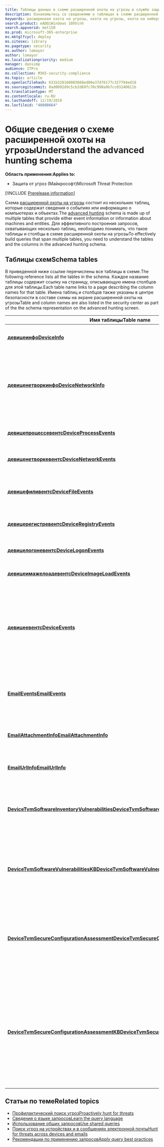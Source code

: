 ```yaml
---
title: Таблицы данных в схеме расширенной охоты на угрозы в службе защиты от угроз (Майкрософт)
description: Ознакомьтесь со сведениями о таблицах в схеме расширенной охоты на угрозы, чтобы понять, для каких типов данных можно выполнять запросы на охоту на угрозы
keywords: расширенная охота на угрозы, охота на угрозы, охота на киберугрозы, поиск, запрос, телеметрия, справка по схеме, kusto, таблица, данные
search.product: eADQiWindows 10XVcnh
search.appverid: met150
ms.prod: microsoft-365-enterprise
ms.mktglfcycl: deploy
ms.sitesec: library
ms.pagetype: security
ms.author: lomayor
author: lomayor
ms.localizationpriority: medium
manager: dansimp
audience: ITPro
ms.collection: M365-security-compliance
ms.topic: article
ms.openlocfilehash: 631b328168003668ed06e37d76177c327794ed18
ms.sourcegitcommit: 0ad0092d9c5cb2d69fc70c990a9b7cc03140611b
ms.translationtype: MT
ms.contentlocale: ru-RU
ms.lasthandoff: 12/19/2019
ms.locfileid: "40808664"
---
```

# <a name="understand-the-advanced-hunting-schema"></a><span data-ttu-id="a9434-104">Общие сведения о схеме расширенной охоты на угрозы</span><span class="sxs-lookup"><span data-stu-id="a9434-104">Understand the advanced hunting schema</span></span>

<span data-ttu-id="a9434-105">**Область применения:**</span><span class="sxs-lookup"><span data-stu-id="a9434-105">**Applies to:**</span></span>
- <span data-ttu-id="a9434-106">Защита от угроз (Майкрософт)</span><span class="sxs-lookup"><span data-stu-id="a9434-106">Microsoft Threat Protection</span></span>

[!INCLUDE [Prerelease information](../includes/prerelease.md)]

<span data-ttu-id="a9434-107">Схема [расширенной охоты на угрозы](advanced-hunting-overview.md) состоит из нескольких таблиц, которые содержат сведения о событиях или информацию о компьютерах и объектах.</span><span class="sxs-lookup"><span data-stu-id="a9434-107">The [advanced hunting](advanced-hunting-overview.md) schema is made up of multiple tables that provide either event information or information about machines and entities.</span></span> <span data-ttu-id="a9434-108">Для эффективного построения запросов, охватывающих несколько таблиц, необходимо понимать, что такое таблицы и столбцы в схеме расширенной охоты на угрозы</span><span class="sxs-lookup"><span data-stu-id="a9434-108">To effectively build queries that span multiple tables, you need to understand the tables and the columns in the advanced hunting schema.</span></span>

## <a name="schema-tables"></a><span data-ttu-id="a9434-109">Таблицы схем</span><span class="sxs-lookup"><span data-stu-id="a9434-109">Schema tables</span></span>

<span data-ttu-id="a9434-110">В приведенной ниже ссылке перечислены все таблицы в схеме.</span><span class="sxs-lookup"><span data-stu-id="a9434-110">The following reference lists all the tables in the schema.</span></span> <span data-ttu-id="a9434-111">Каждое название таблицы содержит ссылку на страницу, описывающую имена столбцов для этой таблицы.</span><span class="sxs-lookup"><span data-stu-id="a9434-111">Each table name links to a page describing the column names for that table.</span></span> <span data-ttu-id="a9434-112">Имена таблиц и столбцов также указаны в центре безопасности в составе схемы на экране расширенной охоты на угрозы</span><span class="sxs-lookup"><span data-stu-id="a9434-112">Table and column names are also listed in the security center as part of the the schema representation on the advanced hunting screen.</span></span>

| <span data-ttu-id="a9434-113">Имя таблицы</span><span class="sxs-lookup"><span data-stu-id="a9434-113">Table name</span></span> | <span data-ttu-id="a9434-114">Описание</span><span class="sxs-lookup"><span data-stu-id="a9434-114">Description</span></span> |
|------------|-------------|
| <span data-ttu-id="a9434-115">**[девицеинфо](advanced-hunting-deviceinfo-table.md)**</span><span class="sxs-lookup"><span data-stu-id="a9434-115">**[DeviceInfo](advanced-hunting-deviceinfo-table.md)**</span></span> | <span data-ttu-id="a9434-116">Сведения о компьютере, в том числе данные об ОС</span><span class="sxs-lookup"><span data-stu-id="a9434-116">Machine information, including OS information</span></span> |
| <span data-ttu-id="a9434-117">**[девиценетворкинфо](advanced-hunting-devicenetworkinfo-table.md)**</span><span class="sxs-lookup"><span data-stu-id="a9434-117">**[DeviceNetworkInfo](advanced-hunting-devicenetworkinfo-table.md)**</span></span> | <span data-ttu-id="a9434-118">Свойства сети компьютеров, включая адаптеры, IP-и MAC-адреса, а также подключенные сети и домены.</span><span class="sxs-lookup"><span data-stu-id="a9434-118">Network properties of machines, including adapters, IP and MAC addresses, as well as connected networks and domains</span></span> |
| <span data-ttu-id="a9434-119">**[девицепроцессевентс](advanced-hunting-deviceprocessevents-table.md)**</span><span class="sxs-lookup"><span data-stu-id="a9434-119">**[DeviceProcessEvents](advanced-hunting-deviceprocessevents-table.md)**</span></span> | <span data-ttu-id="a9434-120">Создание процессов и связанных с ними событий</span><span class="sxs-lookup"><span data-stu-id="a9434-120">Process creation and related events</span></span> |
| <span data-ttu-id="a9434-121">**[девиценетворкевентс](advanced-hunting-devicenetworkevents-table.md)**</span><span class="sxs-lookup"><span data-stu-id="a9434-121">**[DeviceNetworkEvents](advanced-hunting-devicenetworkevents-table.md)**</span></span> | <span data-ttu-id="a9434-122">Сетевое подключение и связанные события</span><span class="sxs-lookup"><span data-stu-id="a9434-122">Network connection and related events</span></span> |
| <span data-ttu-id="a9434-123">**[девицефиливентс](advanced-hunting-devicefileevents-table.md)**</span><span class="sxs-lookup"><span data-stu-id="a9434-123">**[DeviceFileEvents](advanced-hunting-devicefileevents-table.md)**</span></span> | <span data-ttu-id="a9434-124">Создание файла, изменение и другие события файловой системы</span><span class="sxs-lookup"><span data-stu-id="a9434-124">File creation, modification, and other file system events</span></span> |
| <span data-ttu-id="a9434-125">**[девицерегистревентс](advanced-hunting-deviceregistryevents-table.md)**</span><span class="sxs-lookup"><span data-stu-id="a9434-125">**[DeviceRegistryEvents](advanced-hunting-deviceregistryevents-table.md)**</span></span> | <span data-ttu-id="a9434-126">Создание и изменение записей реестра</span><span class="sxs-lookup"><span data-stu-id="a9434-126">Creation and modification of registry entries</span></span> |
| <span data-ttu-id="a9434-127">**[девицелогоневентс](advanced-hunting-devicelogonevents-table.md)**</span><span class="sxs-lookup"><span data-stu-id="a9434-127">**[DeviceLogonEvents](advanced-hunting-devicelogonevents-table.md)**</span></span> | <span data-ttu-id="a9434-128">Входы и другие события проверки подлинности</span><span class="sxs-lookup"><span data-stu-id="a9434-128">Sign-ins and other authentication events</span></span> |
| <span data-ttu-id="a9434-129">**[девицеимажелоадевентс](advanced-hunting-deviceimageloadevents-table.md)**</span><span class="sxs-lookup"><span data-stu-id="a9434-129">**[DeviceImageLoadEvents](advanced-hunting-deviceimageloadevents-table.md)**</span></span> | <span data-ttu-id="a9434-130">События загрузки библиотек DLL</span><span class="sxs-lookup"><span data-stu-id="a9434-130">DLL loading events</span></span> |
| <span data-ttu-id="a9434-131">**[девицеевентс](advanced-hunting-deviceevents-table.md)**</span><span class="sxs-lookup"><span data-stu-id="a9434-131">**[DeviceEvents](advanced-hunting-deviceevents-table.md)**</span></span> | <span data-ttu-id="a9434-132">Несколько типов событий, в том числе события, запускаемые такими элементами управления безопасностью, как антивирусная программа "Защитник Windows" и защита от эксплойтов</span><span class="sxs-lookup"><span data-stu-id="a9434-132">Multiple event types, including events triggered by security controls such as Windows Defender Antivirus and exploit protection</span></span> |
| <span data-ttu-id="a9434-133">**[EmailEvents](advanced-hunting-emailevents-table.md)**</span><span class="sxs-lookup"><span data-stu-id="a9434-133">**[EmailEvents](advanced-hunting-emailevents-table.md)**</span></span> | <span data-ttu-id="a9434-134">События электронной почты Office 365, в том числе события доставки и блокирования электронной почты</span><span class="sxs-lookup"><span data-stu-id="a9434-134">Office 365 email events, including email delivery and blocking events</span></span> |
| <span data-ttu-id="a9434-135">**[EmailAttachmentInfo](advanced-hunting-emailattachmentinfo-table.md)**</span><span class="sxs-lookup"><span data-stu-id="a9434-135">**[EmailAttachmentInfo](advanced-hunting-emailattachmentinfo-table.md)**</span></span> | <span data-ttu-id="a9434-136">Сведения о файлах, вложенных в электронные сообщения Office 365</span><span class="sxs-lookup"><span data-stu-id="a9434-136">Information about files attached to Office 365 emails</span></span> |
| <span data-ttu-id="a9434-137">**[EmailUrlInfo](advanced-hunting-emailurlinfo-table.md)**</span><span class="sxs-lookup"><span data-stu-id="a9434-137">**[EmailUrlInfo](advanced-hunting-emailurlinfo-table.md)**</span></span> | <span data-ttu-id="a9434-138">Сведения об URL-адресах в электронных сообщениях Office 365</span><span class="sxs-lookup"><span data-stu-id="a9434-138">Information about URLs on Office 365 emails</span></span> |
| <span data-ttu-id="a9434-139">**[DeviceTvmSoftwareInventoryVulnerabilities](advanced-hunting-tvm-softwareinventory-table.md)**</span><span class="sxs-lookup"><span data-stu-id="a9434-139">**[DeviceTvmSoftwareInventoryVulnerabilities](advanced-hunting-tvm-softwareinventory-table.md)**</span></span> | <span data-ttu-id="a9434-140">Перечень программного обеспечения на устройствах, а также всех известных уязвимостей в этих программных продуктах</span><span class="sxs-lookup"><span data-stu-id="a9434-140">Inventory of software on devices as well as any known vulnerabilities in these software products</span></span> |
| <span data-ttu-id="a9434-141">**[DeviceTvmSoftwareVulnerabilitiesKB](advanced-hunting-tvm-softwarevulnerability-table.md)**</span><span class="sxs-lookup"><span data-stu-id="a9434-141">**[DeviceTvmSoftwareVulnerabilitiesKB](advanced-hunting-tvm-softwarevulnerability-table.md)**</span></span> | <span data-ttu-id="a9434-142">База знаний уязвимостей, о которых сообщалось в открытых источниках, включая информацию о том, является ли эксплойт общедоступным.</span><span class="sxs-lookup"><span data-stu-id="a9434-142">Knowledge base of publicly disclosed vulnerabilities, including whether exploit code is publicly available</span></span> |
| <span data-ttu-id="a9434-143">**[DeviceTvmSecureConfigurationAssessment](advanced-hunting-tvm-configassessment-table.md)**</span><span class="sxs-lookup"><span data-stu-id="a9434-143">**[DeviceTvmSecureConfigurationAssessment](advanced-hunting-tvm-configassessment-table.md)**</span></span> | <span data-ttu-id="a9434-144">События по оценке контроля угроз и уязвимостей, указывающие состояние различных конфигураций безопасности на устройствах</span><span class="sxs-lookup"><span data-stu-id="a9434-144">Threat & Vulnerability Management assessment events, indicating the status of various security configurations on devices</span></span> |
| <span data-ttu-id="a9434-145">**[DeviceTvmSecureConfigurationAssessmentKB](advanced-hunting-tvm-secureconfigkb-table.md)**</span><span class="sxs-lookup"><span data-stu-id="a9434-145">**[DeviceTvmSecureConfigurationAssessmentKB](advanced-hunting-tvm-secureconfigkb-table.md)**</span></span> | <span data-ttu-id="a9434-146">База знаний различных конфигураций безопасности, используемых системой контроля угроз и уязвимостей для оценки устройств; включает в себя сопоставления с различными стандартами и контрольными показателями</span><span class="sxs-lookup"><span data-stu-id="a9434-146">Knowledge base of various security configurations used by Threat & Vulnerability Management to assess devices; includes mappings to various standards and benchmarks</span></span>  |

## <a name="related-topics"></a><span data-ttu-id="a9434-147">Статьи по теме</span><span class="sxs-lookup"><span data-stu-id="a9434-147">Related topics</span></span>
- [<span data-ttu-id="a9434-148">Профилактический поиск угроз</span><span class="sxs-lookup"><span data-stu-id="a9434-148">Proactively hunt for threats</span></span>](advanced-hunting-overview.md)
- [<span data-ttu-id="a9434-149">Сведения о языке запросов</span><span class="sxs-lookup"><span data-stu-id="a9434-149">Learn the query language</span></span>](advanced-hunting-query-language.md)
- [<span data-ttu-id="a9434-150">Использование общих запросов</span><span class="sxs-lookup"><span data-stu-id="a9434-150">Use shared queries</span></span>](advanced-hunting-shared-queries.md)
- [<span data-ttu-id="a9434-151">Поиск угроз на устройствах и в сообщениях электронной почты</span><span class="sxs-lookup"><span data-stu-id="a9434-151">Hunt for threats across devices and emails</span></span>](advanced-hunting-query-emails-devices.md)
- [<span data-ttu-id="a9434-152">Рекомендации по применению запросов</span><span class="sxs-lookup"><span data-stu-id="a9434-152">Apply query best practices</span></span>](advanced-hunting-best-practices.md)
